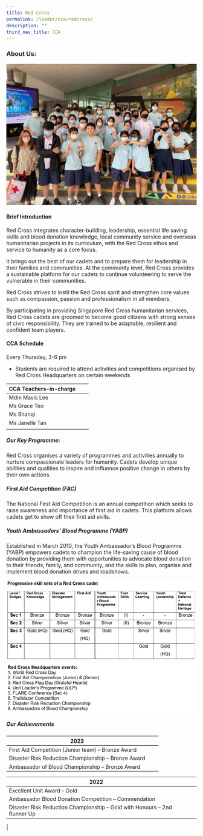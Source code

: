 ```yaml
---
title: Red Cross
permalink: /leader/cca/redcross/
description: ""
third_nav_title: CCA
---
```

### About Us:

![](/images/Student%20Leader/Uniform%20Group/redcross02.jpg)

#### Brief Introduction

Red Cross integrates character-building, leadership, essential life saving skills and blood donation knowledge, local community service and overseas humanitarian projects in its curriculum, with the Red Cross ethos and service to humanity as a core focus.

It brings out the best of our cadets and to prepare them for leadership in their families and communities. At the community level, Red Cross provides a sustainable platform for our cadets to continue volunteering to serve the vulnerable in their communities. 

Red Cross strives to instil the Red Cross spirit and strengthen core values such as compassion, passion and professionalism in all members.

By participating in providing Singapore Red Cross humanitarian services, Red Cross cadets are groomed to become good citizens with strong senses of civic responsibility. They are trained to be adaptable, resilient and confident team players. 

#### CCA Schedule

Every Thursday, 3-6 pm  
* Students are required to attend activities and competitions organised by Red Cross Headquarters on certain weekends


|CCA Teachers-in-charge | | |
| -------- | -------- | -------- |
| Mdm Mavis Lee     |   |     |
|Ms Grace Teo|
|Ms Shanqi|
|Ms Janelle Tan|
||

##### Our Key Programme:

Red Cross organises a variety of programmes and activities annually to nurture compassionate leaders for humanity. Cadets develop unique abilities and qualities to inspire and influence positive change in others by their own actions.

##### First Aid Competition (FAC)
The National First Aid Competition is an annual competition which seeks to raise awareness and importance of first aid in cadets.  This platform allows cadets get to show off their first aid skills.

##### Youth Ambassadors’ Blood Programme (YABP)
Established in March 2010, the Youth Ambassador’s Blood Programme (YABP) empowers cadets to champion the life-saving cause of blood donation by providing them with opportunities to advocate blood donation to their friends, family, and community, and the skills to plan, organise and implement blood donation drives and roadshows.

![](/images/Student%20Leader/Uniform%20Group/redcross07.png)
![](/images/Student%20Leader/Uniform%20Group/redcross08.png)

##### Our Achievements



| 2023 | |  |
| -------- | -------- | -------- |
|First Aid Competition (Junior team) – Bronze Award     |   |   |
|Disaster Risk Reduction Championship – Bronze Award|
|Ambassador of Blood Championship – Bronze Award|



| 2022 | |  |
| -------- | -------- | -------- |
| Excellent Unit Award – Gold     |      |      |
|Ambassador Blood Donation Competition – Commendation|
|Disaster Risk Reduction Championship – Gold with Honours – 2nd Runner Up|
|



